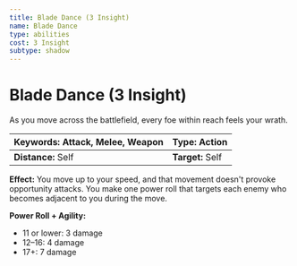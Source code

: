 ```yaml
---
title: Blade Dance (3 Insight)
name: Blade Dance
type: abilities
cost: 3 Insight
subtype: shadow
---
```


# Blade Dance (3 Insight)

As you move across the battlefield, every foe within reach feels your wrath.

| **Keywords:** Attack, Melee, Weapon | **Type:** Action |
| :---------------------------------- | :--------------- |
| **Distance:** Self                  | **Target:** Self |

**Effect:** You move up to your speed, and that movement doesn't provoke opportunity attacks. You make one power roll that targets each enemy who becomes adjacent to you during the move.

**Power Roll + Agility:**

- 11 or lower: 3 damage
- 12–16: 4 damage
- 17+: 7 damage
